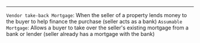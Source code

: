 ***
`Vendor take-back Mortgage`: When the seller of a property lends money to the buyer to help finance the purchase (seller acts as a bank)
`Assumable Mortgage`: Allows a buyer to take over the seller's existing mortgage from a bank or lender (seller already has a mortgage with the bank)